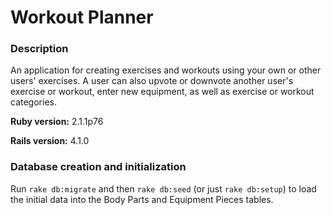 # Workout Planner

### Description
An application for creating exercises and workouts using your own or other users' exercises. A user can also upvote or downvote another user's exercise or workout, enter new equipment, as well as exercise or workout categories.

**Ruby version:** 2.1.1p76

**Rails version:** 4.1.0

### Database creation and initialization
Run `rake db:migrate` and then `rake db:seed` (or just `rake db:setup`) to load the initial data into the Body Parts and Equipment Pieces tables.
